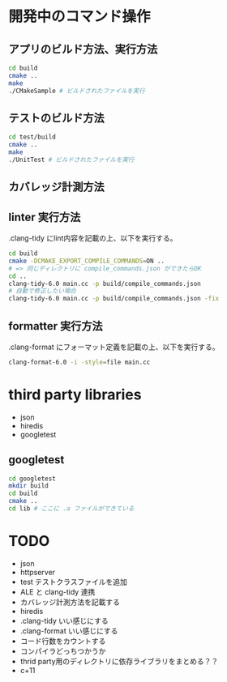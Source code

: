 # 開発中のコマンド操作
## アプリのビルド方法、実行方法

```bash
cd build
cmake ..
make
./CMakeSample # ビルドされたファイルを実行
```

## テストのビルド方法

```bash
cd test/build
cmake ..
make
./UnitTest # ビルドされたファイルを実行
```

## カバレッジ計測方法

## linter 実行方法

.clang-tidy にlint内容を記載の上、以下を実行する。

```bash
cd build
cmake -DCMAKE_EXPORT_COMPILE_COMMANDS=ON ..
# => 同じディレクトリに compile_commands.json ができたらOK
cd ..
clang-tidy-6.0 main.cc -p build/compile_commands.json
# 自動で修正したい場合
clang-tidy-6.0 main.cc -p build/compile_commands.json -fix
```

## formatter 実行方法

.clang-format にフォーマット定義を記載の上、以下を実行する。

```bash
clang-format-6.0 -i -style=file main.cc
```

# third party libraries

- json
- hiredis
- googletest

## googletest

```bash
cd googletest
mkdir build
cd build
cmake ..
cd lib # ここに .a ファイルができている
```

# TODO

- json
- httpserver
- test テストクラスファイルを追加
- ALE と clang-tidy 連携
- カバレッジ計測方法を記載する
- hiredis
- .clang-tidy いい感じにする
- .clang-format いい感じにする
- コード行数をカウントする
- コンパイラどっちつかうか
- thrid party用のディレクトリに依存ライブラリをまとめる？？
- c+11

